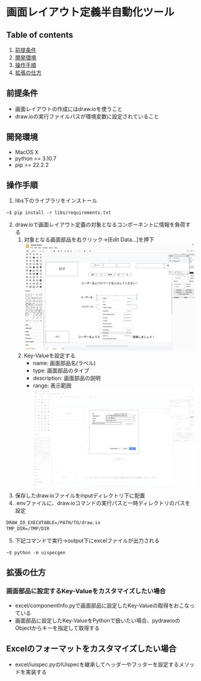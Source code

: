 # 画面レイアウト定義半自動化ツール
## Table of contents
1. [前提条件](#前提条件)
2. [開発環境](#開発環境)
3. [操作手順](#操作手順)
4. [拡張の仕方](#拡張の仕方)
## 前提条件
+ 画面レイアウトの作成にはdraw.ioを使うこと
+ draw.ioの実行ファイルパスが環境変数に設定されていること
## 開発環境
+ MacOS X
+ python >= 3.10.7
+ pip >= 22.2.2
## 操作手順
1. libs下のライブラリをインストール
```
~$ pip install -r libs/requirements.txt
```
2. draw.ioで画面レイアウト定義の対象となるコンポーネントに情報を負荷する
    1. 対象となる画面部品を右クリック->[Edit Data...]を押下
    ![](docs/sample1.png)
    2. Key-Valueを設定する
        + name: 画面部品名(ラベル)
        + type: 画面部品のタイプ
        + description: 画面部品の説明
        + range: 表示範囲
        ![](docs/sample2.png)
3. 保存したdraw.ioファイルをinputディレクトリ下に配置
4. .envファイルに、draw.ioコマンドの実行パスと一時ディレクトリのパスを設定
``` .env
DRAW_IO_EXECUTABLE=/PATH/TO/draw.io
TMP_DIR=/TMP/DIR
```
5. 下記コマンドで実行->output下にexcelファイルが出力される
```
~$ python -m uispecgen
```

## 拡張の仕方
### 画面部品に設定するKey-Valueをカスタマイズしたい場合
+ excel/componentInfo.pyで画面部品に設定したKey-Valueの取得をおこなっている
+ 画面部品に設定したKey-ValueをPythonで扱いたい場合、pydrawioのObjectからキーを指定して取得する
## Excelのフォーマットをカスタマイズしたい場合
+ excel/iuispec.pyのIUispecを継承してヘッダーやフッターを設定するメソッドを実装する